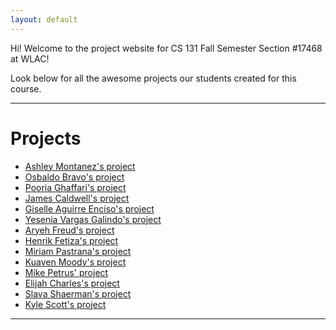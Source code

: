 ```yaml
---
layout: default
---
```


Hi! Welcome to the project website for CS 131 Fall Semester Section #17468 at WLAC!

Look below for all the awesome projects our students created for this course.

* * *

# Projects

*   [Ashley Montanez's project](./am-project.html)
*   [Osbaldo Bravo's project](./ob-project.html)
*   [Pooria Ghaffari's project](./pg-project.html)
*   [James Caldwell's project](./jc-project.html)
*   [Giselle Aguirre Enciso's project](./gac-project.html)
*   [Yesenia Vargas Galindo's project](./yvg-project.html)
*   [Aryeh Freud's project](./af-project.html)
*   [Henrik Fetiza's project](./hf-project.html)
*   [Miriam Pastrana's project](./mp-project.html)
*   [Kuaven Moody's project](./km-project.html)
*   [Mike Petrus' project](./mp2-project.html)
*   [Elijah Charles's project](./ec-project.html)
*   [Slava Shaerman's project](./ss-project.html)
*   [Kyle Scott's project](./ks-project.html)

* * *
